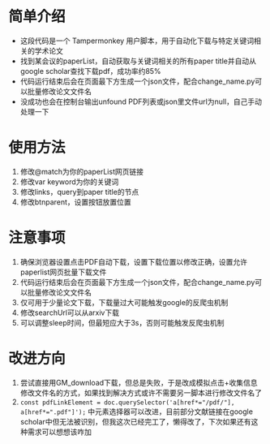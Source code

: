# 简单介绍
- 这段代码是一个 Tampermonkey 用户脚本，用于自动化下载与特定关键词相关的学术论文
- 找到某会议的paperList，自动获取与关键词相关的所有paper title并自动从google scholar查找下载pdf，成功率约85%
- 代码运行结束后会在页面最下方生成一个json文件，配合change_name.py可以批量修改论文文件名
- 没成功也会在控制台输出unfound PDF列表或json里文件url为null，自己手动处理一下

# 使用方法
1. 修改@match为你的paperList网页链接
2. 修改var keyword为你的关键词
3. 修改links，query到paper title的节点
4. 修改btnparent，设置按钮放置位置

# 注意事项
1. 确保浏览器设置点击PDF自动下载，设置下载位置以修改正确，设置允许paperlist网页批量下载文件
2. 代码运行结束后会在页面最下方生成一个json文件，配合change_name.py可以批量修改论文文件名
3. 仅可用于少量论文下载，下载量过大可能触发google的反爬虫机制
4. 修改searchUrl可以从arxiv下载
5. 可以调整sleep时间，但最短应大于3s，否则可能触发反爬虫机制

# 改进方向
1. 尝试直接用GM_download下载，但总是失败，于是改成模拟点击+收集信息修改文件名的方式，如果找到解决方式或许不需要另一脚本进行修改文件名了
2. `const pdfLinkElement = doc.querySelector('a[href*="/pdf/"], a[href*=".pdf"]');` 中元素选择器可以改进，目前部分文献链接在google scholar中但无法被识别，但我这次已经完工了，懒得改了，下次如果还有这种需求可以想想该咋加





